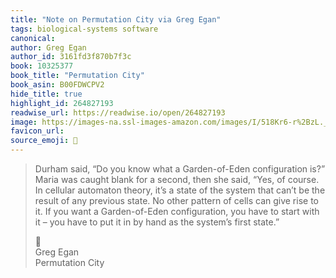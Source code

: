```yaml
---
title: "Note on Permutation City via Greg Egan"
tags: biological-systems software
canonical: 
author: Greg Egan
author_id: 3161fd3f870b7f3c
book: 10325377
book_title: "Permutation City"
book_asin: B00FDWCPV2
hide_title: true
highlight_id: 264827193
readwise_url: https://readwise.io/open/264827193
image: https://images-na.ssl-images-amazon.com/images/I/518Kr6-r%2BzL._SL200_.jpg
favicon_url: 
source_emoji: 📕
---
```


> Durham said, “Do you know what a Garden-of-Eden configuration is?” Maria was caught blank for a second, then she said, “Yes, of course. In cellular automaton theory, it’s a state of the system that can’t be the result of any previous state. No other pattern of cells can give rise to it. If you want a Garden-of-Eden configuration, you have to start with it – you have to put it in by hand as the system’s first state.”
> <div class="quoteback-footer"><div class="quoteback-avatar"><span class="mini-emoji"> 📕</span></div><div class="quoteback-metadata"><div class="metadata-inner"><span style="display:none">FROM:</span><div aria-label="Greg Egan" class="quoteback-author"> Greg Egan</div><div aria-label="Permutation City" class="quoteback-title"> Permutation City</div></div></div></div>